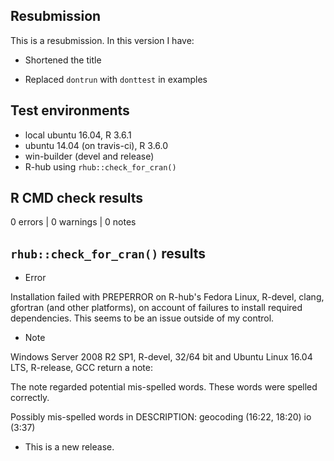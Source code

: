 ## Resubmission

This is a resubmission. In this version I have:

* Shortened the title

* Replaced `dontrun` with `donttest` in examples

## Test environments
* local ubuntu 16.04, R 3.6.1
* ubuntu 14.04 (on travis-ci), R 3.6.0
* win-builder (devel and release)
* R-hub using `rhub::check_for_cran()`

## R CMD check results

0 errors | 0 warnings | 0 notes

## `rhub::check_for_cran()` results

* Error

Installation failed with PREPERROR on R-hub's Fedora Linux, R-devel, clang, gfortran (and other platforms), on account of failures to install required dependencies. This seems to be an issue outside of my control.

* Note

Windows Server 2008 R2 SP1, R-devel, 32/64 bit and Ubuntu Linux 16.04 LTS, R-release, GCC return a note:

The note regarded potential mis-spelled words. These words were spelled correctly.

Possibly mis-spelled words in DESCRIPTION:
  geocoding (16:22, 18:20)
  io (3:37)

* This is a new release.
